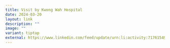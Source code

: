 ```yaml
---
title: Visit by Kwong Wah Hospital
date: 2024-03-20
layout: link
description: ""
image: ""
variant: tiptap
external: https://www.linkedin.com/feed/update/urn:li:activity:7176154926782308352
---
```

